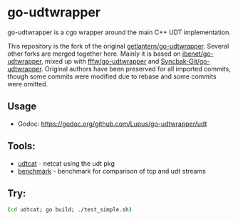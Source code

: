 # go-udtwrapper

go-udtwrapper is a cgo wrapper around the main C++ UDT implementation.

This repository is the fork of the original
[getlantern/go-udtwrapper](https://github.com/getlantern/go-udtwrapper).
Several other forks are merged together here. Mainly it is based on
[jbenet/go-udtwrapper](https://github.com/jbenet/go-udtwrapper), mixed up with
[fffw/go-udtwrapper](https://github.com/fffw/go-udtwrapper) and
[Syncbak-Git/go-udtwrapper](https://github.com/Syncbak-Git/go-udtwrapper).
Original authors have been preserved for all imported commits, though some
commits were modified due to rebase and some commits were omitted.

## Usage

- Godoc: https://godoc.org/github.com/Lupus/go-udtwrapper/udt

## Tools:

- [udtcat](udtcat/) - netcat using the udt pkg
- [benchmark](benchmark/) - benchmark for comparison of tcp and udt streams

## Try:

```sh
(cd udtcat; go build; ./test_simple.sh)
```
